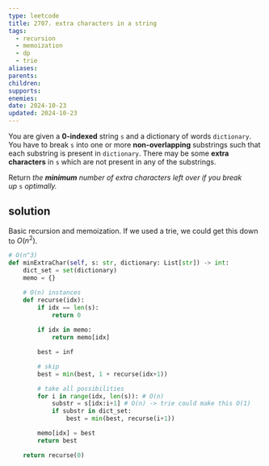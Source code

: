 ```yaml
---
type: leetcode
title: 2707. extra characters in a string
tags:
  - recursion
  - memoization
  - dp
  - trie
aliases: 
parents: 
children: 
supports: 
enemies: 
date: 2024-10-23
updated: 2024-10-23
---
```


You are given a **0-indexed** string `s` and a dictionary of words `dictionary`. You have to break `s` into one or more **non-overlapping** substrings such that each substring is present in `dictionary`. There may be some **extra characters** in `s` which are not present in any of the substrings.

Return _the **minimum** number of extra characters left over if you break up_ `s` _optimally._

## solution

Basic recursion and memoization. If we used a trie, we could get this down to $O(n^2)$.

```python
# O(n^3)
def minExtraChar(self, s: str, dictionary: List[str]) -> int:
	dict_set = set(dictionary)
	memo = {}

	# O(n) instances
	def recurse(idx):
		if idx == len(s):
			return 0
	  
		if idx in memo:
			return memo[idx]

		best = inf

		# skip
		best = min(best, 1 + recurse(idx+1))

		# take all possibilities
		for i in range(idx, len(s)): # O(n)
			substr = s[idx:i+1] # O(n) -> trie could make this O(1)
			if substr in dict_set:
				best = min(best, recurse(i+1))

		memo[idx] = best
		return best

	return recurse(0)
```
